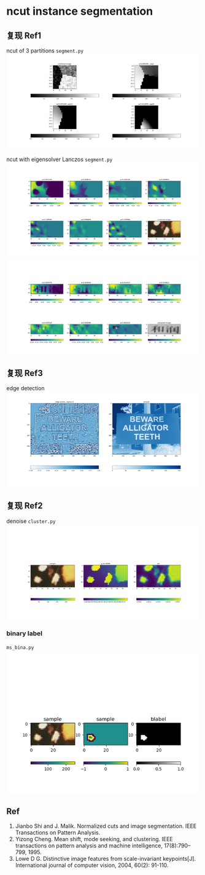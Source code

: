 # ncut instance segmentation

## 复现 Ref1
ncut of 3 partitions `segment.py`
![sample3p](imgs/sample3parts.png)
 
ncut with eigensolver Lanczos `segment.py`
![lanc](imgs/butt_lanc_pair_iter2000_w30.png)
![lanc](imgs/rece_lanc_pair_iter2000_w50.png)

## 复现 Ref3
edge detection
![zero crossing](imgs/reci2-2_Dog_sig2_minmax1.png)

## 复现 Ref2
denoise `cluster.py`
![denoise](imgs/butt_denoise.png)
### binary label
`ms_bina.py`
![bina](imgs/butt_edge_bina.png)


## Ref

1. Jianbo Shi and J. Malik. Normalized cuts and image segmentation. IEEE Transactions on Pattern Analysis.
2. Yizong Cheng. Mean shift, mode seeking, and clustering. IEEE transactions on pattern analysis and machine
intelligence, 17(8):790–799, 1995.
3. Lowe D G. Distinctive image features from scale-invariant keypoints[J]. International journal of computer vision, 2004, 60(2): 91-110.
